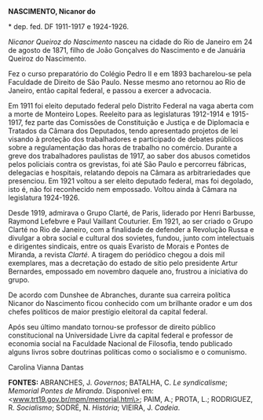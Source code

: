 **NASCIMENTO, Nicanor do**

\* dep. fed. DF 1911-1917 e 1924-1926.

*Nicanor Queiroz do Nascimento* nasceu na cidade do Rio de Janeiro em 24
de agosto de 1871, filho de João Gonçalves do Nascimento e de Januária
Queiroz do Nascimento.

Fez o curso preparatório do Colégio Pedro II e em 1893 bacharelou-se
pela Faculdade de Direito de São Paulo. Nesse mesmo ano retornou ao Rio
de Janeiro, então capital federal, e passou a exercer a advocacia.

Em 1911 foi eleito deputado federal pelo Distrito Federal na vaga aberta
com a morte de Monteiro Lopes. Reeleito para as legislaturas 1912-1914 e
1915-1917, fez parte das Comissões de Constituição e Justiça e de
Diplomacia e Tratados da Câmara dos Deputados, tendo apresentado
projetos de lei visando à proteção dos trabalhadores e participado de
debates públicos sobre a regulamentação das horas de trabalho no
comércio. Durante a greve dos trabalhadores paulistas de 1917, ao saber
dos abusos cometidos pelos policiais contra os grevistas, foi até São
Paulo e percorreu fábricas, delegacias e hospitais, relatando depois na
Câmara as arbitrariedades que presenciou. Em 1921 voltou a ser eleito
deputado federal, mas foi degolado, isto é, não foi reconhecido nem
empossado. Voltou ainda à Câmara na legislatura 1924-1926.

Desde 1919, admirava o Grupo Clarté, de Paris, liderado por Henri
Barbusse, Raymond Lefebvre e Paul Vaillant Couturier. Em 1921, ao ser
criado o Grupo Clarté no Rio de Janeiro, com a finalidade de defender a
Revolução Russa e divulgar a obra social e cultural dos sovietes,
fundou, junto com intelectuais e dirigentes sindicais, entre os quais
Evaristo de Morais e Pontes de Miranda, a revista *Clarté.* A tiragem do
periódico chegou a dois mil exemplares, mas a decretação do estado de
sítio pelo presidente Artur Bernardes, empossado em novembro daquele
ano, frustrou a iniciativa do grupo.

De acordo com Dunshee de Abranches, durante sua carreira política
Nicanor do Nascimento ficou conhecido com um brilhante orador e um dos
chefes políticos de maior prestígio eleitoral da capital federal.

Após seu último mandato tornou-se professor de direito público
constitucional na Universidade Livre da capital federal e professor de
economia social na Faculdade Nacional de Filosofia, tendo publicado
alguns livros sobre doutrinas políticas como o socialismo e o comunismo.

Carolina Vianna Dantas

**FONTES:** ABRANCHES, J. *Governos*; BATALHA, C. *Le syndicalisme*;
*Memorial Pontes de Miranda*. Disponível em:
\<www.trt19.gov.br/mpm/memorial.htm\>; PAIM, A.; PROTA, L.; RODRIGUEZ,
R. *Socialismo*; SODRÉ, N. *História*; VIEIRA, J. *Cadeia*.

